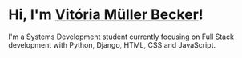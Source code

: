 <h1>Hi, I'm <a href="https://github.com/vitoriabecker">Vitória Müller Becker</a>!</h1> 

<p>I'm a Systems Development student currently focusing on Full Stack development with Python, Django, HTML, CSS and JavaScript.</p>

<!--
**vitoriabecker/vitoriabecker** is a ✨ _special_ ✨ repository because its `README.md` (this file) appears on your GitHub profile.

Here are some ideas to get you started:

- 🔭 I’m currently working on ...
- 🌱 I’m currently learning ...
- 👯 I’m looking to collaborate on ...
- 🤔 I’m looking for help with ...
- 💬 Ask me about ...
- 📫 How to reach me: ...
- 😄 Pronouns: ...
- ⚡ Fun fact: ...
-->
